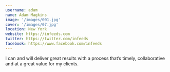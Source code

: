 ```yaml
---
username: adam
name: Adam Magkins
image: '/images/001.jpg'
cover: '/images/07.jpg'
location: New York
website: https://infeeds.com
twitter: https://twitter.com/infeeds
facebook: https://www.facebook.com/infeeds
---
```

I can and will deliver great results with a process that’s timely, collaborative and at a great value for my clients.